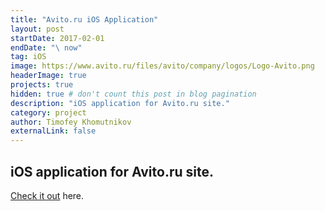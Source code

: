 ```yaml
---
title: "Avito.ru iOS Application"
layout: post
startDate: 2017-02-01
endDate: "\ now"
tag: iOS
image: https://www.avito.ru/files/avito/company/logos/Logo-Avito.png
headerImage: true
projects: true
hidden: true # don't count this post in blog pagination
description: "iOS application for Avito.ru site."
category: project
author: Timofey Khomutnikov
externalLink: false
---
```

iOS application for Avito.ru site.
---

[Check it out](https://itunes.apple.com/ru/app/%D0%BE%D0%B1%D1%8A%D1%8F%D0%B2%D0%BB%D0%B5%D0%BD%D0%B8%D1%8F-avito-%D0%B0%D0%B2%D1%82%D0%BE-%D1%80%D0%B0%D0%B1%D0%BE%D1%82%D0%B0-%D0%BD%D0%B5%D0%B4%D0%B2%D0%B8%D0%B6%D0%B8%D0%BC%D0%BE%D1%81%D1%82%D1%8C/id417281773?mt=8) here.
